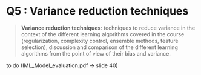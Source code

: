 # Q5 : Variance reduction techniques

> **Variance reduction techniques**: techniques to reduce variance in the context of the different learning algorithms covered in the course (regularization, complexity control, ensemble methods, feature selection), discussion and comparison of the different learning algorithms from the point of view of their bias and variance.

to do (IML_Model_evaluation.pdf -> slide 40)